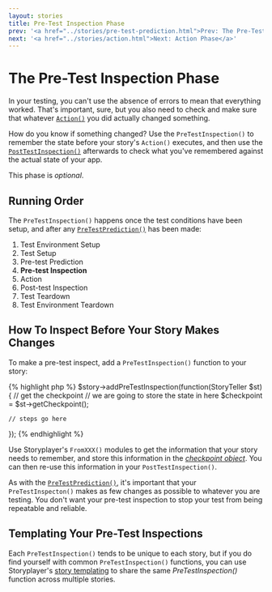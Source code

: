 ```yaml
---
layout: stories
title: Pre-Test Inspection Phase
prev: '<a href="../stories/pre-test-prediction.html">Prev: The Pre-Test Prediction Phase</a>'
next: '<a href="../stories/action.html">Next: Action Phase</a>'
---
```


# The Pre-Test Inspection Phase

In your testing, you can't use the absence of errors to mean that everything worked.  That's important, sure, but you also need to check and make sure that whatever [`Action()`](action.html) you did actually changed something.

How do you know if something changed?  Use the `PreTestInspection()` to remember the state before your story's `Action()` executes, and then use the [`PostTestInspection()`](post-test-inspection.html) afterwards to check what you've remembered against the actual state of your app.

This phase is *optional*.

## Running Order

The `PreTestInspection()` happens once the test conditions have been setup, and after any [`PreTestPrediction()`](pre-test-prediction.html) has been made:

1. Test Environment Setup
1. Test Setup
1. Pre-test Prediction
1. __Pre-test Inspection__
1. Action
1. Post-test Inspection
1. Test Teardown
1. Test Environment Teardown

## How To Inspect Before Your Story Makes Changes

To make a pre-test inspect, add a `PreTestInspection()` function to your story:

{% highlight php %}
$story->addPreTestInspection(function(StoryTeller $st) {
	// get the checkpoint
	// we are going to store the state in here
	$checkpoint = $st->getCheckpoint();

	// steps go here
});
{% endhighlight %}

Use Storyplayer's `FromXXX()` modules to get the information that your story needs to remember, and store this information in the _[checkpoint object](the-checkpoint.html)_.  You can then re-use this information in your `PostTestInspection()`.

As with the [`PreTestPrediction()`](pre-test-inspection), it's important that your `PreTestInspecton()` makes as few changes as possible to whatever you are testing.  You don't want your pre-test inspection to stop your test from being repeatable and reliable.

## Templating Your Pre-Test Inspections

Each `PreTestInspection()` tends to be unique to each story, but if you do find yourself with common `PreTestInspection()` functions, you can use Storyplayer's [story templating](story-templates.html) to share the same _PreTestInspection()_ function across multiple stories.